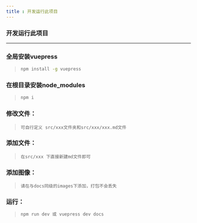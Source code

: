 ```yaml
---
title : 开发运行此项目
---
```


### 开发运行此项目
---

### 全局安装vuepress
>```bash
>npm install -g vuepress
>```

### 在根目录安装node_modules
>```bash
>npm i
>```

### 修改文件：
>```
>可自行定义 src/xxx文件夹和src/xxx/xxx.md文件
>```

### 添加文件：
>```
>在src/xxx 下直接新建md文件即可
>```

### 添加图像：
>```
>请在与docs同级的images下添加，打包不会丢失
>```

### 运行：
>```bash
>npm run dev 或 vuepress dev docs
>```